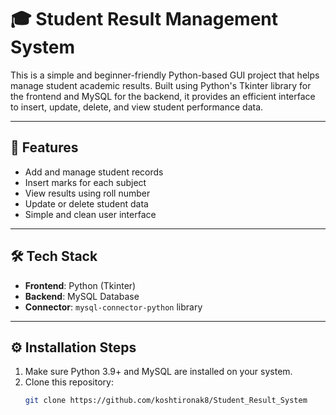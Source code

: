 # 🎓 Student Result Management System

This is a simple and beginner-friendly Python-based GUI project that helps manage student academic results. Built using Python's Tkinter library for the frontend and MySQL for the backend, it provides an efficient interface to insert, update, delete, and view student performance data.

---

## 🚀 Features

- Add and manage student records
- Insert marks for each subject
- View results using roll number
- Update or delete student data
- Simple and clean user interface

---

## 🛠 Tech Stack

- **Frontend**: Python (Tkinter)
- **Backend**: MySQL Database
- **Connector**: `mysql-connector-python` library

---

## ⚙️ Installation Steps

1. Make sure Python 3.9+ and MySQL are installed on your system.
2. Clone this repository:
   ```bash
   git clone https://github.com/koshtironak8/Student_Result_System
